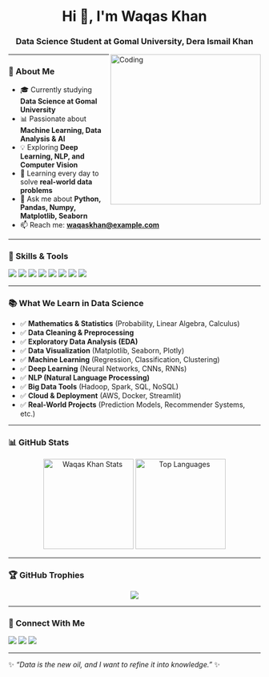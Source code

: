 <h1 align="center">Hi 👋, I'm Waqas Khan</h1>
<h3 align="center">Data Science Student at Gomal University, Dera Ismail Khan</h3>

<img align="right" alt="Coding" width="300" src="https://media.giphy.com/media/qgQUggAC3Pfv687qPC/giphy.gif">

---

### 🌟 About Me  
- 🎓 Currently studying **Data Science at Gomal University**  
- 📊 Passionate about **Machine Learning, Data Analysis & AI**  
- 💡 Exploring **Deep Learning, NLP, and Computer Vision**  
- 🌱 Learning every day to solve **real-world data problems**  
- 💬 Ask me about **Python, Pandas, Numpy, Matplotlib, Seaborn**  
- 📫 Reach me: **waqaskhan@example.com**  

---

### 🚀 Skills & Tools
<p align="left"> 
  <img src="https://img.icons8.com/color/48/000000/python.png"/> 
  <img src="https://img.icons8.com/color/48/000000/pandas.png"/>
  <img src="https://img.icons8.com/color/48/000000/numpy.png"/>
  <img src="https://img.icons8.com/color/48/000000/matplotlib.png"/>
  <img src="https://img.icons8.com/color/48/000000/mysql-logo.png"/>
  <img src="https://img.icons8.com/color/48/000000/git.png"/> 
  <img src="https://img.icons8.com/color/48/000000/github.png"/> 
  <img src="https://img.icons8.com/color/48/000000/jupyter.png"/> 
</p>

---

### 📚 What We Learn in Data Science  
- ✅ **Mathematics & Statistics** (Probability, Linear Algebra, Calculus)  
- ✅ **Data Cleaning & Preprocessing**  
- ✅ **Exploratory Data Analysis (EDA)**  
- ✅ **Data Visualization** (Matplotlib, Seaborn, Plotly)  
- ✅ **Machine Learning** (Regression, Classification, Clustering)  
- ✅ **Deep Learning** (Neural Networks, CNNs, RNNs)  
- ✅ **NLP (Natural Language Processing)**  
- ✅ **Big Data Tools** (Hadoop, Spark, SQL, NoSQL)  
- ✅ **Cloud & Deployment** (AWS, Docker, Streamlit)  
- ✅ **Real-World Projects** (Prediction Models, Recommender Systems, etc.)  

---

### 📊 GitHub Stats
<p align="center">
  <img src="https://github-readme-stats.vercel.app/api?username=waqaskhan&show_icons=true&theme=radical" alt="Waqas Khan Stats" height="180"/>
  <img src="https://github-readme-stats.vercel.app/api/top-langs/?username=waqaskhan&layout=compact&theme=radical" alt="Top Languages" height="180"/>
</p>

---

### 🏆 GitHub Trophies
<p align="center">
  <img src="https://github-profile-trophy.vercel.app/?username=waqaskhan&theme=dracula&margin-w=15&margin-h=15"/>
</p>

---

### 🔗 Connect With Me  
<p align="left">
  <a href="https://www.linkedin.com" target="blank"><img src="https://img.icons8.com/color/48/000000/linkedin.png"/></a>
  <a href="https://twitter.com" target="blank"><img src="https://img.icons8.com/color/48/000000/twitter.png"/></a>
  <a href="mailto:waqaskhan@example.com"><img src="https://img.icons8.com/color/48/000000/gmail.png"/></a>
</p>

---

✨ *“Data is the new oil, and I want to refine it into knowledge.”* ✨
